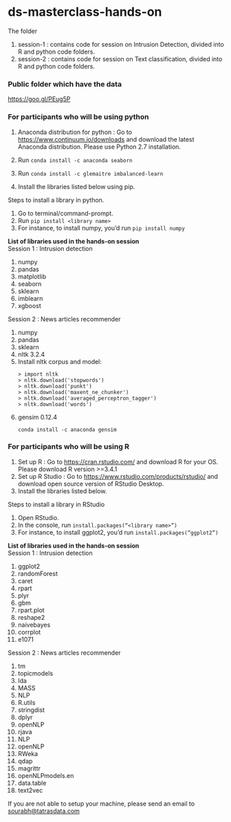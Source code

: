# ds-masterclass-hands-on
The folder 
1. session-1 : contains code for session on Intrusion Detection, divided into R and python code folders.
2. session-2 : contains code for session on Text classification, divided into R and python code folders.


### Public folder which have the data  
https://goo.gl/PEug5P



### For participants who will be using python
1. Anaconda distribution for python : Go to https://www.continuum.io/downloads and download the latest Anaconda distribution. Please use Python 2.7 installation.
4. Run `conda install -c anaconda seaborn`
3. Run `conda install -c glemaitre imbalanced-learn`

4. Install the libraries listed below using pip. 

Steps to install a library in python.
1. Go to terminal/command-prompt.
2. Run ```pip install <library name>```
3. For instance, to install numpy, you’d run ```pip install numpy```

**List of libraries used in the hands-on session**  
Session 1 :  Intrusion detection
1. numpy
2. pandas
3. matplotlib
4. seaborn
5. sklearn
6. imblearn
7. xgboost  

Session 2 : News articles recommender
1. numpy
2. pandas
3. sklearn
4. nltk 3.2.4
5. Install nltk corpus and model:  
   ```$ python
   > import nltk
   > nltk.download('stopwords')
   > nltk.download('punkt')
   > nltk.download('maxent_ne_chunker')
   > nltk.download('averaged_perceptron_tagger')
   > nltk.download('words')   
   ```
6. gensim 0.12.4  
   ```
   conda install -c anaconda gensim
   ```

### For participants who will be using R
1. Set up R : Go to https://cran.rstudio.com/ and download R for your OS. Please download R version >=3.4.1
2. Set up R Studio : Go to  https://www.rstudio.com/products/rstudio/ and download open source version of RStudio Desktop.
3. Install the libraries listed below. 

Steps to install a library in RStudio
1. Open RStudio.
2. In the console, run ```install.packages(“<library name>”)```
3. For instance, to install ggplot2, you’d run ```install.packages(“ggplot2”)```  


**List of libraries used in the hands-on session**  
Session 1 :  Intrusion detection
1. ggplot2
2. randomForest
3. caret
4. rpart
5. plyr
6. gbm
7. rpart.plot
8. reshape2
9. naivebayes
10. corrplot
11. e1071  

Session 2 : News articles recommender
1. tm
2. topicmodels
3. lda
4. MASS
5. NLP
6. R.utils
7. stringdist
8. dplyr
9. openNLP
10. rjava
11. NLP
12. openNLP
13. RWeka
14. qdap
15. magrittr
16. openNLPmodels.en
17. data.table
18. text2vec



If you are not able to setup your machine, please send an email to sourabh@tatrasdata.com
